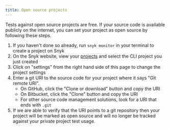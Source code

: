 ```yaml
---
title: Open source projects
---
```


<p>Tests against open source projects are free. If your source code is available publicly on the internet, you can set your project as open source by following these steps.</p>

1. If you haven't done so already, run `snyk monitor` in your terminal to create a project on Snyk
2. On the Snyk website, view your [projects](https://snyk.io/projects) and select the CLI project you just created
3. Click on "settings" from the right hand side of this page to change the project settings
4. Enter a git URI to the source code for your project where it says "Git remote URI".
    - On GitHub, click the "Clone or download" button and copy the URI
    - On Bitbucket, click the "Clone" button and copy the URI
    - For other source code management solutions, look for a URI that ends with `.git`
5. If we are able to verify that the URI points to a git repository then your project will be marked as open source and will no longer be tracked against your private project test usage.
